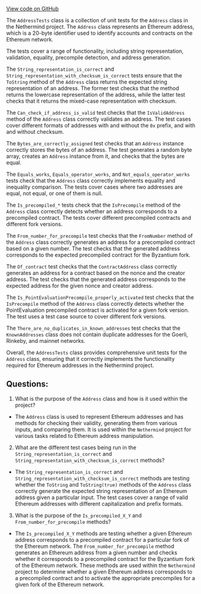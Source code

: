 [View code on GitHub](https://github.com/NethermindEth/nethermind/src/Nethermind/Nethermind.Core.Test/AddressTests.cs)

The `AddressTests` class is a collection of unit tests for the `Address` class in the Nethermind project. The `Address` class represents an Ethereum address, which is a 20-byte identifier used to identify accounts and contracts on the Ethereum network. 

The tests cover a range of functionality, including string representation, validation, equality, precompile detection, and address generation. 

The `String_representation_is_correct` and `String_representation_with_checksum_is_correct` tests ensure that the `ToString` method of the `Address` class returns the expected string representation of an address. The former test checks that the method returns the lowercase representation of the address, while the latter test checks that it returns the mixed-case representation with checksum. 

The `Can_check_if_address_is_valid` test checks that the `IsValidAddress` method of the `Address` class correctly validates an address. The test cases cover different formats of addresses with and without the `0x` prefix, and with and without checksum. 

The `Bytes_are_correctly_assigned` test checks that an `Address` instance correctly stores the bytes of an address. The test generates a random byte array, creates an `Address` instance from it, and checks that the bytes are equal. 

The `Equals_works`, `Equals_operator_works`, and `Not_equals_operator_works` tests check that the `Address` class correctly implements equality and inequality comparison. The tests cover cases where two addresses are equal, not equal, or one of them is null. 

The `Is_precompiled_*` tests check that the `IsPrecompile` method of the `Address` class correctly detects whether an address corresponds to a precompiled contract. The tests cover different precompiled contracts and different fork versions. 

The `From_number_for_precompile` test checks that the `FromNumber` method of the `Address` class correctly generates an address for a precompiled contract based on a given number. The test checks that the generated address corresponds to the expected precompiled contract for the Byzantium fork. 

The `Of_contract` test checks that the `ContractAddress` class correctly generates an address for a contract based on the nonce and the creator address. The test checks that the generated address corresponds to the expected address for the given nonce and creator address. 

The `Is_PointEvaluationPrecompile_properly_activated` test checks that the `IsPrecompile` method of the `Address` class correctly detects whether the PointEvaluation precompiled contract is activated for a given fork version. The test uses a test case source to cover different fork versions. 

The `There_are_no_duplicates_in_known_addresses` test checks that the `KnownAddresses` class does not contain duplicate addresses for the Goerli, Rinkeby, and mainnet networks. 

Overall, the `AddressTests` class provides comprehensive unit tests for the `Address` class, ensuring that it correctly implements the functionality required for Ethereum addresses in the Nethermind project.
## Questions: 
 1. What is the purpose of the `Address` class and how is it used within the project?
- The `Address` class is used to represent Ethereum addresses and has methods for checking their validity, generating them from various inputs, and comparing them. It is used within the `Nethermind` project for various tasks related to Ethereum address manipulation.

2. What are the different test cases being run in the `String_representation_is_correct` and `String_representation_with_checksum_is_correct` methods?
- The `String_representation_is_correct` and `String_representation_with_checksum_is_correct` methods are testing whether the `ToString` and `ToString(true)` methods of the `Address` class correctly generate the expected string representation of an Ethereum address given a particular input. The test cases cover a range of valid Ethereum addresses with different capitalization and prefix formats.

3. What is the purpose of the `Is_precompiled_X_Y` and `From_number_for_precompile` methods?
- The `Is_precompiled_X_Y` methods are testing whether a given Ethereum address corresponds to a precompiled contract for a particular fork of the Ethereum network. The `From_number_for_precompile` method generates an Ethereum address from a given number and checks whether it corresponds to a precompiled contract for the Byzantium fork of the Ethereum network. These methods are used within the `Nethermind` project to determine whether a given Ethereum address corresponds to a precompiled contract and to activate the appropriate precompiles for a given fork of the Ethereum network.